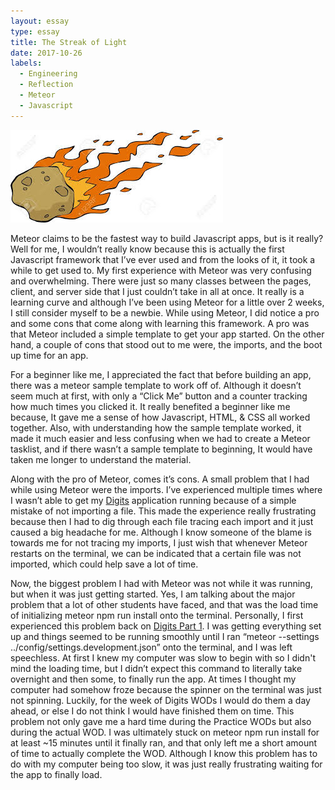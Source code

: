 ```yaml
---
layout: essay
type: essay
title: The Streak of Light
date: 2017-10-26
labels:
  - Engineering
  - Reflection
  - Meteor
  - Javascript
---
```


<img class="ui centered middle image" src="../images/meteorimage.jpeg">

Meteor claims to be the fastest way to build Javascript apps,  but is it really? Well for me, I wouldn’t really know because this is actually the first Javascript framework that I’ve ever used and from the looks of it, it took a while to get used to. My first experience with Meteor was very confusing and overwhelming. There were just so many classes between the pages, client, and server side that I just couldn’t take in all at once. It really is a learning curve and although I’ve been using Meteor for a little over 2 weeks, I still consider myself to be a newbie. While using Meteor, I did notice a pro and some cons that come along with learning this framework.  A pro was that Meteor included a simple template to get your app started. On the other hand, a couple of cons that stood out to me were, the imports, and the boot up time for an app. 

For a beginner like me, I appreciated the fact that before building an app, there was a meteor sample template to work off of. Although it doesn’t seem much at first, with only a “Click Me” button and a counter tracking how much times you clicked it. It really benefited a beginner like me because, It gave me a sense of how Javascript, HTML, & CSS all worked together. Also, with understanding how the sample template worked, it made it much easier and less confusing when we had to create a Meteor tasklist, and if there wasn’t a sample template to beginning, It would have taken me longer to understand the material. 

Along with the pro of Meteor, comes it’s cons. A small problem that I had while using Meteor were the imports. I’ve experienced multiple times where I wasn’t able to get my [Digits](https://github.com/jasonhuang23/digits) application running because of a simple mistake of not importing a file. This made the experience really frustrating because then I had to dig through each file tracing each import and it just caused a big headache for me. Although I know someone of the blame is towards me for not tracing my imports, I just wish that whenever Meteor restarts on the terminal, we can be indicated that a certain file was not imported, which could help save a lot of time. 
	
Now, the biggest problem I had with Meteor was not while it was running, but when it was just getting started. Yes, I am talking about the major problem that a lot of other students have faced, and that was the load time of initializing meteor npm run install onto the terminal. Personally, I first experienced this problem back on [Digits Part 1](http://courses.ics.hawaii.edu/ics314f17/morea/meteor-2/experience-meteor-digits-1.html). I was getting everything set up and things seemed to be running smoothly until I ran 
“meteor --settings  ../config/settings.development.json” onto the terminal, and I was left speechless. At first I knew my computer was slow to begin with so I didn't mind the loading time, but I didn’t expect this command to literally take overnight and then some, to finally run the app. At times I thought my computer had somehow froze because the spinner on the terminal was just not spinning. Luckily, for the week of Digits WODs I would do them a day ahead, or else I do not think I would have finished them on time. This problem not only gave me a hard time during the Practice WODs but also during the actual WOD. I was ultimately stuck on meteor npm run install for at least ~15 minutes until it finally ran, and that only left me a short amount of time to actually complete the WOD. Although I know this problem has to do with my computer being too slow, it was just really frustrating waiting for the app to finally load. 

